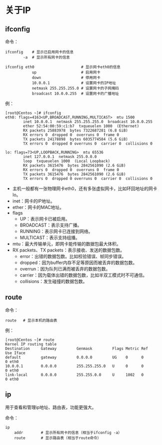 # 关于IP

## ifconfig

命令：

    ifconfig    # 显示已启用网卡的信息
            -a  # 显示所有网卡的信息

    ifconfig eth0                     # 显示网卡eth0的信息
                up                    # 启用网卡
                down                  # 停用网卡
                10.0.0.1              # 设置网卡的IP地址
                netmask 255.255.255.0 # 设置网卡的子网掩码
                broadcast 10.0.0.255  # 设置网卡的广播地址

例：

```shell
[root@Centos ~]# ifconfig
eth0: flags=4163<UP,BROADCAST,RUNNING,MULTICAST>  mtu 1500
        inet 10.0.0.1  netmask 255.255.255.0  broadcast 10.0.0.255
        ether 52:54:00:59:c1:b7  txqueuelen 1000  (Ethernet)
        RX packets 25883978  bytes 7322687281 (6.8 GiB)
        RX errors 0  dropped 0  overruns 0  frame 0
        TX packets 24178898  bytes 6035774584 (5.6 GiB)
        TX errors 0  dropped 0 overruns 0  carrier 0  collisions 0

lo: flags=73<UP,LOOPBACK,RUNNING>  mtu 65536
        inet 127.0.0.1  netmask 255.0.0.0
        loop  txqueuelen 1000  (Local Loopback)
        RX packets 3615476  bytes 2842561090 (2.6 GiB)
        RX errors 0  dropped 0  overruns 0  frame 0
        TX packets 3615476  bytes 2842561090 (2.6 GiB)
        TX errors 0  dropped 0 overruns 0  carrier 0  collisions 0
```

- 主机一般都有一张物理网卡eth0，还有多张虚拟网卡，比如环回地址的网卡lo。
- inet：网卡的IP地址。
- ether：网卡的MAC地址。
- flags
  - UP：表示网卡已被启用。
  - BROADCAST：表示支持广播。
  - RUNNING：表示网卡已连接到网络。
  - MULTICAST：表示支持组播。
- mtu：最大传输单元，即网卡能传输的数据包最大体积。
- RX packets、TX packets：表示接收、发送的数据包数。
  - error：出错的数据包数。比如校验错误、帧同步错误。
  - dropped：因为buffer内存不足等原因而被丢弃的数据包数。
  - overrun：因为队列已满而被丢弃的数据包数。
  - carrier：因为载体出错的数据包数，比如半双工模式时不可通信。
  - collisions：发生碰撞的数据包数。

## route

命令：

    route   # 显示本机的路由表

例：

```shell
[root@Centos ~]# route
Kernel IP routing table
Destination     Gateway         Genmask         Flags Metric Ref    Use Iface
default         gateway         0.0.0.0         UG    0      0        0 eth0
10.0.0.1        0.0.0.0         255.255.255.0   U     0      0        0 eth0
link-local      0.0.0.0         255.255.0.0     U     1002   0        0 eth0
```

## ip

用于查看和管理ip地址、路由表，功能更强大。

命令：

    ip
        addr        # 显示所有网卡的信息（相当于ifconfig -a）
        route       # 显示路由表（相当于route命令）
